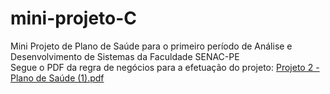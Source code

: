 # mini-projeto-C
Mini Projeto de Plano de Saúde para o primeiro período de Análise e Desenvolvimento de Sistemas da Faculdade SENAC-PE  
Segue o PDF da regra de negócios para a efetuação do projeto:
[Projeto 2 - Plano de Saúde (1).pdf](https://github.com/user-attachments/files/16314837/Projeto.2.-.Plano.de.Saude.1.pdf)
